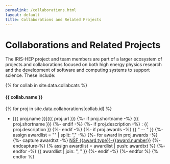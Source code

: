```yaml
---
permalink: /collaborations.html
layout: default
title: Collaborations and Related Projects
---
```


# Collaborations and Related Projects

The IRIS-HEP project and team members are part of a larger ecosystem of 
projects and collaborations focused on both high energy physics research and 
the development of software and computing systems to support science. These 
include:

{% for collab in site.data.collabcats %}
#### {{ collab.name }}
{%    for proj in site.data.collaborations[collab.id] %}
* [{{ proj.name }}]({{ proj.url }})
      {%- if proj.shortname -%}
          ({{ proj.shortname }})
      {%- endif -%}
      {%- if proj.description -%}
        : {{ proj.description }}
      {%- endif -%}
      {%- if proj.awards -%}
        {{ " -- " }}
        {%- assign awardlist = "" | split: "," -%}
        {%- for award in proj.awards -%}
           {%- capture awardtxt -%}
             [NSF&nbsp;{{award.type}}-{{award.number}}](https://www.nsf.gov/awardsearch/showAward?AWD_ID={{award.number}}&HistoricalAwards=false)
           {%- endcapture-%}
           {% assign awardlist = awardlist | push: awardtxt %}
        {%- endfor -%}
        {{ awardlist | join: ", " }}
    {%-  endif -%}
  {%- endfor %}
{% endfor %}
